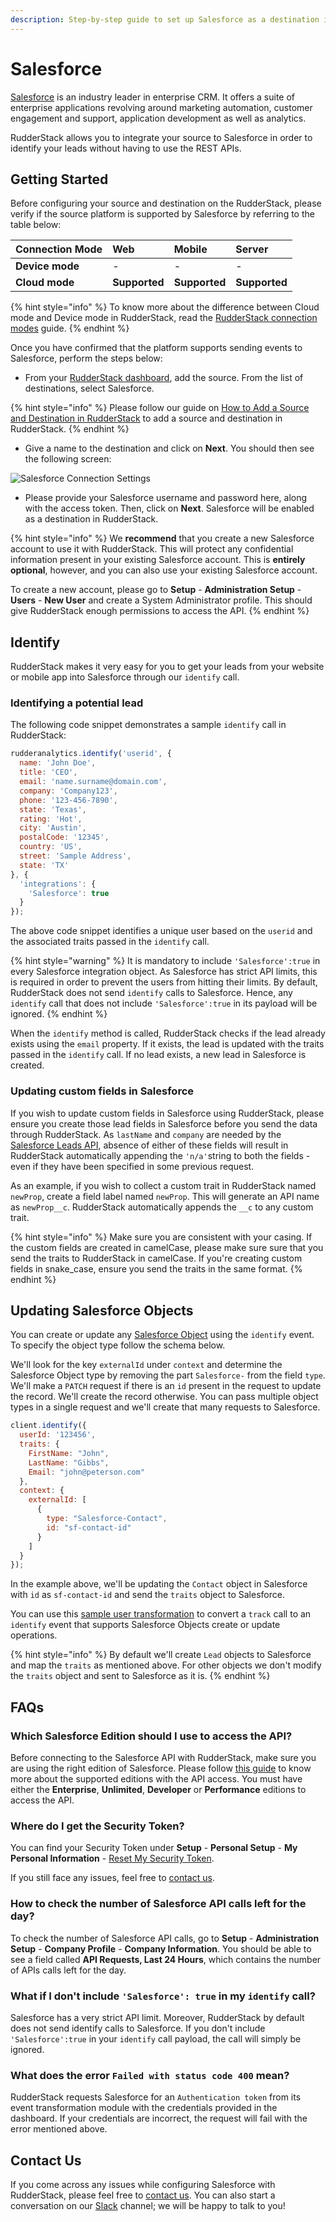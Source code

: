 ```yaml
---
description: Step-by-step guide to set up Salesforce as a destination in RudderStack
---
```


# Salesforce

[Salesforce](https://www.salesforce.com/in/?ir=1) is an industry leader in enterprise CRM. It offers a suite of enterprise applications revolving around marketing automation, customer engagement and support, application development as well as analytics.

RudderStack allows you to integrate your source to Salesforce in order to identify your leads without having to use the REST APIs.

## Getting Started

Before configuring your source and destination on the RudderStack, please verify if the source platform is supported by Salesforce by referring to the table below:

| **Connection Mode** | **Web** | **Mobile** | **Server** |
| :--- | :--- | :--- | :--- |
| **Device mode** | - | - | - |
| **Cloud** **mode** | **Supported** | **Supported** | **Supported** |

{% hint style="info" %}
To know more about the difference between Cloud mode and Device mode in RudderStack, read the [RudderStack connection modes](https://docs.rudderstack.com/get-started/rudderstack-connection-modes) guide.
{% endhint %}

Once you have confirmed that the platform supports sending events to Salesforce, perform the steps below:

* From your [RudderStack dashboard](https://app.rudderlabs.com/), add the source. From the list of destinations, select Salesforce.

{% hint style="info" %}
Please follow our guide on [How to Add a Source and Destination in RudderStack](https://docs.rudderstack.com/how-to-guides/adding-source-and-destination-rudderstack) to add a source and destination in RudderStack.
{% endhint %}

* Give a name to the destination and click on **Next**. You should then see the following screen:

![Salesforce Connection Settings](../.gitbook/assets/image%20%2841%29.png)

* Please provide your Salesforce username and password here, along with the access token. Then, click on **Next**. Salesforce will be enabled as a destination in RudderStack.

{% hint style="info" %}
We **recommend** that you create a new Salesforce account to use it with RudderStack. This will protect any confidential information present in your existing Salesforce account. This is **entirely optional**, however, and you can also use your existing Salesforce account.

To create a new account, please go to **Setup** - **Administration Setup** - **Users** - **New User** and create a System Administrator profile. This should give RudderStack enough permissions to access the API.
{% endhint %}

## Identify

RudderStack makes it very easy for you to get your leads from your website or mobile app into Salesforce through our `identify` call.

### Identifying a potential lead

The following code snippet demonstrates a sample `identify` call in RudderStack:

```javascript
rudderanalytics.identify('userid', {
  name: 'John Doe',
  title: 'CEO',
  email: 'name.surname@domain.com',
  company: 'Company123',
  phone: '123-456-7890',
  state: 'Texas',
  rating: 'Hot',
  city: 'Austin',
  postalCode: '12345',
  country: 'US',
  street: 'Sample Address',
  state: 'TX'
}, {
  'integrations': {
    'Salesforce': true
  }
});
```

The above code snippet identifies a unique user based on the `userid` and the associated traits passed in the `identify` call.

{% hint style="warning" %}
It is mandatory to include `'Salesforce':true` in every Salesforce integration object. As Salesforce has strict API limits, this is required in order to prevent the users from hitting their limits. By default, RudderStack does not send `identify` calls to Salesforce. Hence, any `identify` call that does not include `'Salesforce':true` in its payload will be ignored.
{% endhint %}

When the `identify` method is called, RudderStack checks if the lead already exists using the `email` property. If it exists, the lead is updated with the traits passed in the `identify` call. If no lead exists, a new lead in Salesforce is created.

### Updating custom fields in Salesforce

If you wish to update custom fields in Salesforce using RudderStack, please ensure you create those lead fields in Salesforce before you send the data through RudderStack. As `lastName` and `company` are needed by the [Salesforce Leads API](https://developer.salesforce.com/docs/atlas.en-us.api.meta/api/sforce_api_objects_lead.htm), absence of either of these fields will result in RudderStack automatically appending the `'n/a'`string to both the fields - even if they have been specified in some previous request.

As an example, if you wish to collect a custom trait in RudderStack named `newProp`, create a field label named `newProp`. This will generate an API name as `newProp__c`. RudderStack automatically appends the `__c` to any custom trait.

{% hint style="info" %}
Make sure you are consistent with your casing. If the custom fields are created in camelCase, please make sure sure that you send the traits to RudderStack in camelCase. If you're creating custom fields in snake\_case, ensure you send the traits in the same format.
{% endhint %}

## Updating Salesforce Objects

You can create or update any [Salesforce Object](https://developer.salesforce.com/docs/atlas.en-us.object_reference.meta/object_reference/sforce_api_objects_list.htm) using the `identify` event. To specify the object type follow the schema below.

We'll look for the key `externalId` under `context` and determine the Salesforce Object type by removing the part `Salesforce-` from the field `type`. We'll make a `PATCH` request if there is an `id` present in the request to update the record. We'll create the record otherwise. You can pass multiple object types in a single request and we'll create that many requests to Salesforce.

```javascript
client.identify({
  userId: '123456',
  traits: {
    FirstName: "John",
    LastName: "Gibbs",
    Email: "john@peterson.com"
  },
  context: {
    externalId: [
      {
        type: "Salesforce-Contact",
        id: "sf-contact-id"
      }
    ]
  }
});
```

In the example above, we'll be updating the `Contact` object in Salesforce with `id` as `sf-contact-id` and send the `traits` object to Salesforce.

You can use this [sample user transformation](https://github.com/rudderlabs/sample-user-transformers/blob/master/SalesforceObjectTrackConversion.js) to convert a `track` call to an `identify` event that supports Salesforce Objects create or update operations.

{% hint style="info" %}
By default we'll create `Lead` objects to Salesforce and map the `traits` as mentioned above. For other objects we don't modify the `traits` object and sent to Salesforce as it is.
{% endhint %}

## FAQs

### Which Salesforce Edition should I use to access the API?

Before connecting to the Salesforce API with RudderStack, make sure you are using the right edition of Salesforce. Please follow [this guide](https://help.salesforce.com/articleView?id=000326486&type=1&mode=1) to know more about the supported editions with the API access. You must have either the **Enterprise**, **Unlimited**, **Developer** or **Performance** editions to access the API.

### Where do I get the Security Token?

You can find your Security Token under **Setup** - **Personal Setup** - **My Personal Information** - [Reset My Security Token](https://na15.salesforce.com/_ui/system/security/ResetApiTokenEdit).

If you still face any issues, feel free to [contact us](https://rudderstack.com/contact/).

### How to check the number of Salesforce API calls left for the day?

To check the number of Salesforce API calls, go to **Setup** - **Administration Setup** - **Company Profile** - **Company Information**. You should be able to see a field called **API Requests, Last 24 Hours**, which contains the number of APIs calls left for the day.

### What if I don't include `'Salesforce': true` in my `identify` call?

Salesforce has a very strict API limit. Moreover, RudderStack by default does not send identify calls to Salesforce. If you don't include `'Salesforce':true` in your `identify` call payload, the call will simply be ignored.

### What does the error `Failed with status code 400` mean?

RudderStack requests Salesforce for an `Authentication token` from its event transformation module with the credentials provided in the dashboard. If your credentials are incorrect, the request will fail with the error mentioned above.

## Contact Us

If you come across any issues while configuring Salesforce with RudderStack, please feel free to [contact us](mailto:%20contact@rudderstack.com). You can also start a conversation on our [Slack](https://resources.rudderstack.com/join-rudderstack-slack) channel; we will be happy to talk to you!

